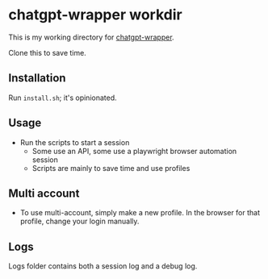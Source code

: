 # chatgpt-wrapper workdir

This is my working directory for [chatgpt-wrapper](/home/robbintt/virtualenvs/chatgpt_wrapper/bin/activate).

Clone this to save time.


## Installation

Run `install.sh`; it's opinionated.


## Usage

- Run the scripts to start a session
  - Some use an API, some use a playwright browser automation session
  - Scripts are mainly to save time and use profiles


## Multi account

- To use multi-account, simply make a new profile. In the browser for that profile, change your login manually.


## Logs

Logs folder contains both a session log and a debug log.
